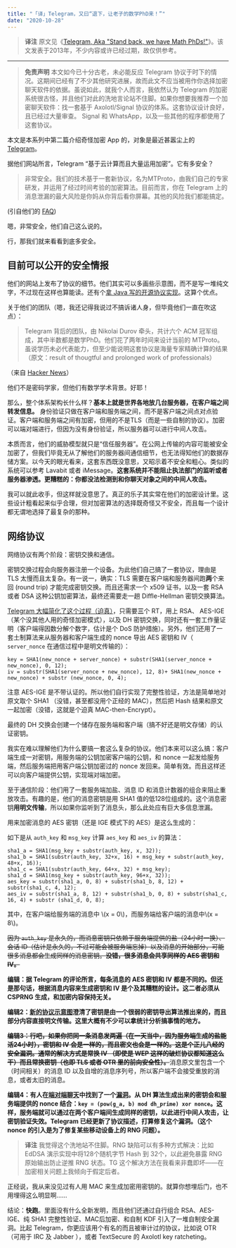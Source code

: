 ```yaml
---
title: "「译」Telegram，又曰“退下，让老子的数学PhD来！”"
date: "2020-10-28"
---
```


> **译注** 原文见《[Telegram, Aka "Stand back, we have Math PhDs!"](https://web.archive.org/web/20180420061726/http://unhandledexpression.com/2013/12/17/telegram-stand-back-we-know-maths/)》。该文发表于2013年，不少内容或许已经过期，故仅供参考。

---

> **免责声明** 本文如今已十分古老，未必能反应 Telegram 协议于时下的情况。这期间已经有了不少其他研究进展，故而此文不应当被用作你选择加密聊天软件的依据。虽说如此，就我个人而言，我依然认为 Telegram 的加密系统很古怪，并且他们对此的洗地言论站不住脚。如果你想要我推荐一个加密聊天软件：找一套基于 Axolotl/Signal 协议的体系。这套协议设计良好，且已经过大量审查。 Signal 和 WhatsApp，以及一些其他的程序都使用了这套协议。

本文是本系列中第二篇介绍奇怪加密 App 的，对象是最近甚嚣尘上的 [Telegram](https://telegram.org)。

据他们网站所言，Telegram “基于云计算而且大量运用加密”。它有多安全？

> 非常安全。我们的技术基于一套新协议，名为MTProto，由我们自己的专家研发，并运用了经过时间考验的加密算法。目前而言，你在 Telegram 上的消息泄漏的最大风险是你妈从你背后看你屏幕。其他的风险我们都能搞定。

(引自他们的 [FAQ](https://web.archive.org/web/20131210133113/http://telegram.org/faq#security))

嗯，非常安全，他们自己这么说的。

行，那我们就来看看到底多安全。

## 目前可以公开的安全情报

他们的网站上发布了协议的细节。他们其实可以多画些示意图，而不是写一堆纯文字，不过现在这样也算能读。还有个[拿 Java 写的开源协议实现](https://web.archive.org/web/20180420061726/https://github.com/ex3ndr/telegram-mt/)。这算个优点。

关于他们的团队（嗯，我还记得我说过不搞诉诸人身，但毕竟他们一直在吹这点）：

> Telegram 背后的团队，由 Nikolai Durov 牵头，共计六个 ACM 冠军组成，其中半数都是数学PhD。他们花了两年时间来设计当前的 MTProto。虽说学历未必代表能力，但至少能说明这套协议是海量专家精确计算的结果（原文：result of thougtful and prolonged work of professionals）

（来自 [Hacker News](https://web.archive.org/web/20180420061726/https://news.ycombinator.com/item?id=6916860)）

他们不是密码学家，但他们有数学学术背景。好耶！

那么，整个体系架构长什么样？**基本上就是世界各地放几台服务器，在客户端之间转发信息。** 身份验证只做在客户端和服务端之间，而不是客户端之间点对点验证。客户端和服务端之间有加密，但用的不是TLS（而是一些自制的协议）。加密可以端对端进行，但因为没有身份验证，所以服务器可以进行中间人攻击。

本质而言，他们的威胁模型就只是“信任服务器”。在公网上传输的内容可能被安全加密了，但我们毕竟无从了解他们的服务器间通信细节，也无法得知他们的数据存储方案。以今天的眼光看来，这套东西既没意思，又昭示着不安全和粗心。类似的系统可以参考 Lavabit 或者 iMessage。**这套系统并不能阻止执法部门的监听或者服务器渗透。更糟糕的：你都没法检测到和你聊天对象之间的中间人攻击。**

我可以就此收手，但这样就没意思了。真正的乐子其实常在他们的加密设计里。这些设计粗看起来似乎合理，但对加密算法的选择既奇怪又不安全，而且每一个设计都无谓地选择了最复杂的那种。

## 网络协议

网络协议有两个阶段：密钥交换和通信。

密钥交换过程会向服务器注册一个设备。为此他们自己搞了一套协议，理由是 TLS 太慢而且太复杂。有一说一，确实：TLS 需要在客户端和服务器间跑**两**个来回 (round trip) 才能完成密钥交换。而且还需求一个 x509 证书，以及一套 RSA 或者 DSA 这种公钥加密算法，最终还需要走一趟 Diffle-Hellman 密钥交换算法。

[Telegram 大幅简化了这个过程（迫真）](https://web.archive.org/web/20180420061726/http://core.telegram.org/mtproto/auth_key)，只需要**三**个 RT，用上 RSA、 AES-IGE（某个没其他人用的奇怪加密模式），以及 DH 密钥交换，同时还有一套工作量证明（客户端得因数分解个数字，估计是个 DoS 防护措施）。另外，他们还用了一套土制算法来从服务器和客户端生成的 nonce 导出 AES 密钥和 IV（ `server_nonce` 在通信过程中是明文传输的）：

```
key = SHA1(new_nonce + server_nonce) + substr(SHA1(server_nonce + new_nonce), 0, 12);
iv = substr(SHA1(server_nonce + new_nonce), 12, 8)+ SHA1(new_nonce + new_nonce) + substr (new_nonce, 0, 4);
```

注意 AES-IGE 是不带认证的。所以他们自行实现了完整性验证，方法是简单地对原文取个 SHA1 （没错，甚至都没用个正经的 MAC），然后把 Hash 结果和原文一起加密（没错，这就是个迫真 MAC-then-Encrypt）。

最终的 DH 交换会创建一个储存在服务端和客户端（搞不好还是明文存储）的认证密钥。

我实在难以理解他们为什么要搞一套这么复杂的协议。他们本来可以这么搞：客户端生成一对密钥，用服务端的公钥加密客户端的公钥，和 nonce 一起发给服务端，然后服务端把用客户端公钥加密过的 nonce 发回来。简单有效。而且这样还可以向客户端提供公钥，实现端对端加密。

至于通信阶段：他们用了一套服务端加盐、消息 ID 和消息计数器的组合来阻止重放攻击。有趣的是，他们的消息密钥是用 SHA1 值的低128位组成的。这个消息密钥**用明文传输**，所以如果你监听到了消息头，那么此处应有巨大多信息泄漏。

用来加密消息的 AES 密钥（还是 IGE 模式下的 AES）是这么生成的：

如下是从 `auth_key` 和 `msg_key` 计算 `aes_key` 和 `aes_iv` 的算法：

```
sha1_a = SHA1(msg_key + substr(auth_key, x, 32));
sha1_b = SHA1(substr(auth_key, 32+x, 16) + msg_key + substr(auth_key, 48+x, 16));
sha1_с = SHA1(substr(auth_key, 64+x, 32) + msg_key);
sha1_d = SHA1(msg_key + substr(auth_key, 96+x, 32));
aes_key = substr(sha1_a, 0, 8) + substr(sha1_b, 8, 12) + substr(sha1_c, 4, 12);
aes_iv = substr(sha1_a, 8, 12) + substr(sha1_b, 0, 8) + substr(sha1_c, 16, 4) + substr (sha1_d, 0, 8);
```

其中，在客户端给服务端的消息中 \\(x = 0\\)，而服务端给客户端的消息中\\(x = 8\\)。

<s>因为 `auth_key` 是永久的，而消息密钥只依赖于服务端提供的盐（24小时一换）、会话 ID（估计是永久的，不过可能会被服务端忘掉）以及消息的开始部分，可能很多消息都会生成同样的消息密钥。<strong>没错，很多消息会共享同样的 AES 密钥和 IV。</strong></s>

**编辑：据 Telegram 的评论所言，每条消息的 AES 密钥和 IV 都是不同的。但还是那句话，根据消息内容来生成密钥和 IV 是个及其糟糕的设计。这二者必须从 CSPRNG 生成，和加密内容保持无关。**

**编辑2：[新的协议示意图](https://core.telegram.org/img/mtproto_encryption.png)澄清了密钥是由一个很弱的密钥导出算法推出来的，而且部分内容直接明文传输。这里大概有不少可以拿统计分析搞事情的地方。**

<s><strong>编辑3：行吧，如果你把同一条消息发两遍（在一天当中，因为服务端生成的盐能活24小时），密钥和 IV 会是一样的，而且密文也会是一样的。这是个正儿八经的安全漏洞。通常的解决方式是常换 IV （即使是 WEP 这样的破烂协议都知道这么干）而且常换密钥（也即 TLS 或者 OTR 里的前向安全性）。</strong></s>消息原文里包含一个（时间相关）的消息 ID 以及自增的消息序列号，所以客户端不会接受重放的消息，或者太旧的消息。

**编辑4：有人在[端对端聊天](https://web.archive.org/web/20180420061726/http://web.archive.org/web/20131220000537/https://core.telegram.org/api/end-to-end)中找到了一个[漏洞](https://web.archive.org/web/20180420061726/http://habrahabr.ru/post/206900/)。从 DH 算法生成出来的密钥会和服务端提供的 nonce 结合：`key = (pow(g_a, b) mod dh_prime) xor nonce`。这样，服务端就可以通过在两个客户端间生成同样的密钥，以此进行中间人攻击，让密钥验证失效。Telegram 已经更新了协议描述，打算修复这个漏洞。（这个 nonce 的引入是为了修复某些移动设备上的 RNG 问题）。**

> **译注** 我觉得这个洗地站不住脚。RNG 缺陷可以有多种方式解决：比如 EdDSA 演示实现中将128个随机字节 Hash 到 32个，以此避免暴露 RNG 原始输出防止逆推 RNG 状态。TG 这个解决方法在我看来非蠢即坏——在加密相关问题上我倾向于假定后者。

正经说，我从来没见过有人用 MAC 来生成加密用密钥的。就算你想埋后门，也不用埋得这么明显啊……

结论：**快跑**。里面没有什么全新发明，而且他们还通过自行组合 RSA、AES-IGE、纯 SHA1 完整性验证、MAC后加密、和自制 KDF 引入了一堆自制安全漏洞。比起 Telegram，你更应该用个有名的而且被审计过的协议，比如说 OTR （可用于 IRC 及 Jabber ），或者 TextSecure 的 Axolotl key ratcheting。